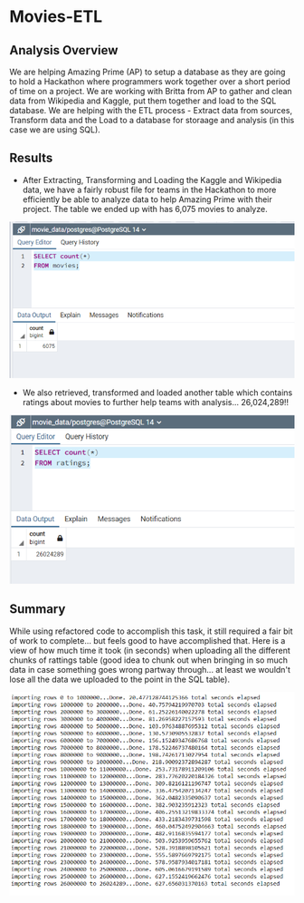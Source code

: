 # Movies-ETL

## Analysis Overview
We are helping Amazing Prime (AP) to setup a database as they are going to hold a Hackathon where programmers work together over a short period of time on a project.  We are working with Britta from AP to gather and clean data from Wikipedia and Kaggle, put them together and load to the SQL database.  We are helping with the ETL process - Extract data from sources, Transform data and the Load to a database for storaage and analysis (in this case we are using SQL).  

## Results

- After Extracting, Transforming and Loading the Kaggle and Wikipedia data, we have a fairly robust file for teams in the Hackathon to more efficiently be able to analyze data to help Amazing Prime with their project.  The table we ended up with has 6,075 movies to analyze.
 
![Table query of count of movies](https://github.com/tessiertodd/Movies-ETL/blob/main/movies_query.png)

- We also retrieved, transformed and loaded another table which contains ratings about movies to further help teams with analysis... 26,024,289!!

![Table of query of count of ratings](https://github.com/tessiertodd/Movies-ETL/blob/main/ratings_query.png)


## Summary

While using refactored code to accomplish this task, it still required a fair bit of work to complete... but feels good to have accomplished that.  Here is a view of how much time it took (in seconds) when uploading all the different chunks of rattings table (good idea to chunk out when bringing in so much data in case something goes wrong partway through... at least we wouldn't lose all the data we uploaded to the point in the SQL table).

![Table for time to upload ratings data to sql table](https://github.com/tessiertodd/Movies-ETL/blob/main/ratings_import_time.png)
